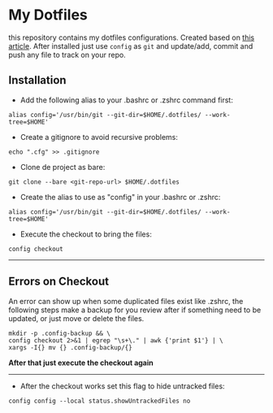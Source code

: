 # My Dotfiles
this repository contains my dotfiles configurations. Created based on <a href="https://www.atlassian.com/br/git/tutorials/dotfiles">this article</a>.
After installed just use `config` as `git` and update/add, commit and push any file to track on your repo. 

## Installation

- Add the following alias to your .bashrc or .zshrc command first:
```shell
alias config='/usr/bin/git --git-dir=$HOME/.dotfiles/ --work-tree=$HOME'
```
- Create a gitignore to avoid recursive problems:
```shell
echo ".cfg" >> .gitignore
```
- Clone de project as bare:
```shell
git clone --bare <git-repo-url> $HOME/.dotfiles
```
- Create the alias to use as "config" in your .bashrc or .zshrc:
```shell
alias config='/usr/bin/git --git-dir=$HOME/.dotfiles/ --work-tree=$HOME'
```
- Execute the checkout to bring the files:
```shell
config checkout
```
---
## Errors on Checkout
An error can show up when some duplicated files exist like .zshrc, the following steps make a backup for you 
 review after if something need to be updated, or just move or delete the files.

```shell
mkdir -p .config-backup && \
config checkout 2>&1 | egrep "\s+\." | awk {'print $1'} | \
xargs -I{} mv {} .config-backup/{}
```
**After that just execute the checkout again**

---

- After the checkout works set this flag to hide untracked files:
```shell
config config --local status.showUntrackedFiles no
```

